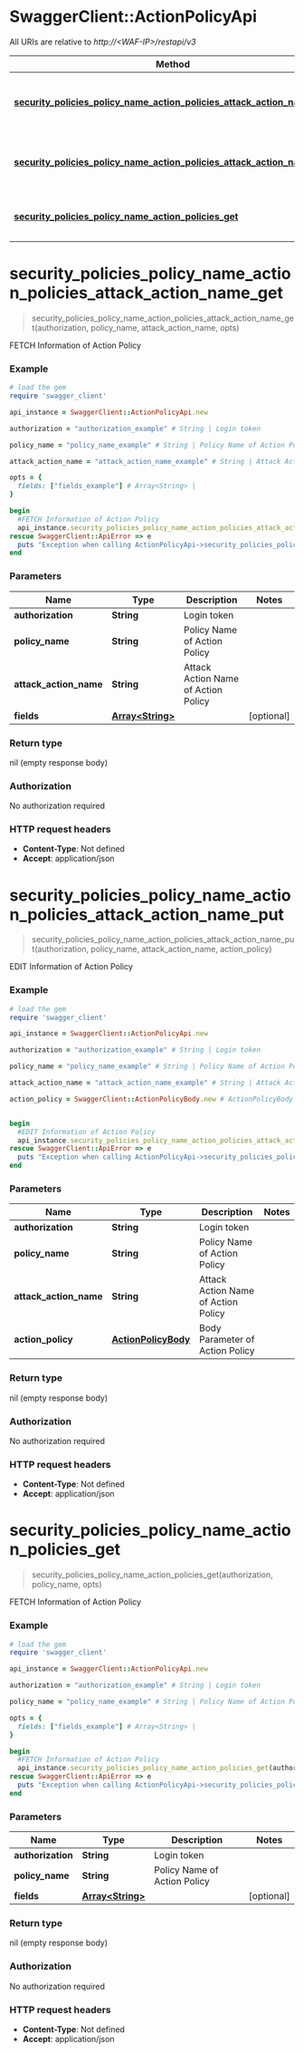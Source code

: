 # SwaggerClient::ActionPolicyApi

All URIs are relative to *http://&lt;WAF-IP&gt;/restapi/v3*

Method | HTTP request | Description
------------- | ------------- | -------------
[**security_policies_policy_name_action_policies_attack_action_name_get**](ActionPolicyApi.md#security_policies_policy_name_action_policies_attack_action_name_get) | **GET** /security-policies/{Policy Name}/action-policies/{Attack Action Name} | FETCH Information of Action Policy
[**security_policies_policy_name_action_policies_attack_action_name_put**](ActionPolicyApi.md#security_policies_policy_name_action_policies_attack_action_name_put) | **PUT** /security-policies/{Policy Name}/action-policies/{Attack Action Name}  | EDIT Information of Action Policy
[**security_policies_policy_name_action_policies_get**](ActionPolicyApi.md#security_policies_policy_name_action_policies_get) | **GET** /security-policies/{Policy Name}/action-policies | FETCH Information of Action Policy


# **security_policies_policy_name_action_policies_attack_action_name_get**
> security_policies_policy_name_action_policies_attack_action_name_get(authorization, policy_name, attack_action_name, opts)

FETCH Information of Action Policy



### Example
```ruby
# load the gem
require 'swagger_client'

api_instance = SwaggerClient::ActionPolicyApi.new

authorization = "authorization_example" # String | Login token

policy_name = "policy_name_example" # String | Policy Name of Action Policy

attack_action_name = "attack_action_name_example" # String | Attack Action Name of Action Policy

opts = { 
  fields: ["fields_example"] # Array<String> | 
}

begin
  #FETCH Information of Action Policy
  api_instance.security_policies_policy_name_action_policies_attack_action_name_get(authorization, policy_name, attack_action_name, opts)
rescue SwaggerClient::ApiError => e
  puts "Exception when calling ActionPolicyApi->security_policies_policy_name_action_policies_attack_action_name_get: #{e}"
end
```

### Parameters

Name | Type | Description  | Notes
------------- | ------------- | ------------- | -------------
 **authorization** | **String**| Login token | 
 **policy_name** | **String**| Policy Name of Action Policy | 
 **attack_action_name** | **String**| Attack Action Name of Action Policy | 
 **fields** | [**Array&lt;String&gt;**](String.md)|  | [optional] 

### Return type

nil (empty response body)

### Authorization

No authorization required

### HTTP request headers

 - **Content-Type**: Not defined
 - **Accept**: application/json



# **security_policies_policy_name_action_policies_attack_action_name_put**
> security_policies_policy_name_action_policies_attack_action_name_put(authorization, policy_name, attack_action_name, action_policy)

EDIT Information of Action Policy



### Example
```ruby
# load the gem
require 'swagger_client'

api_instance = SwaggerClient::ActionPolicyApi.new

authorization = "authorization_example" # String | Login token

policy_name = "policy_name_example" # String | Policy Name of Action Policy

attack_action_name = "attack_action_name_example" # String | Attack Action Name of Action Policy

action_policy = SwaggerClient::ActionPolicyBody.new # ActionPolicyBody | Body Parameter of Action Policy


begin
  #EDIT Information of Action Policy
  api_instance.security_policies_policy_name_action_policies_attack_action_name_put(authorization, policy_name, attack_action_name, action_policy)
rescue SwaggerClient::ApiError => e
  puts "Exception when calling ActionPolicyApi->security_policies_policy_name_action_policies_attack_action_name_put: #{e}"
end
```

### Parameters

Name | Type | Description  | Notes
------------- | ------------- | ------------- | -------------
 **authorization** | **String**| Login token | 
 **policy_name** | **String**| Policy Name of Action Policy | 
 **attack_action_name** | **String**| Attack Action Name of Action Policy | 
 **action_policy** | [**ActionPolicyBody**](ActionPolicyBody.md)| Body Parameter of Action Policy | 

### Return type

nil (empty response body)

### Authorization

No authorization required

### HTTP request headers

 - **Content-Type**: Not defined
 - **Accept**: application/json



# **security_policies_policy_name_action_policies_get**
> security_policies_policy_name_action_policies_get(authorization, policy_name, opts)

FETCH Information of Action Policy



### Example
```ruby
# load the gem
require 'swagger_client'

api_instance = SwaggerClient::ActionPolicyApi.new

authorization = "authorization_example" # String | Login token

policy_name = "policy_name_example" # String | Policy Name of Action Policy

opts = { 
  fields: ["fields_example"] # Array<String> | 
}

begin
  #FETCH Information of Action Policy
  api_instance.security_policies_policy_name_action_policies_get(authorization, policy_name, opts)
rescue SwaggerClient::ApiError => e
  puts "Exception when calling ActionPolicyApi->security_policies_policy_name_action_policies_get: #{e}"
end
```

### Parameters

Name | Type | Description  | Notes
------------- | ------------- | ------------- | -------------
 **authorization** | **String**| Login token | 
 **policy_name** | **String**| Policy Name of Action Policy | 
 **fields** | [**Array&lt;String&gt;**](String.md)|  | [optional] 

### Return type

nil (empty response body)

### Authorization

No authorization required

### HTTP request headers

 - **Content-Type**: Not defined
 - **Accept**: application/json



